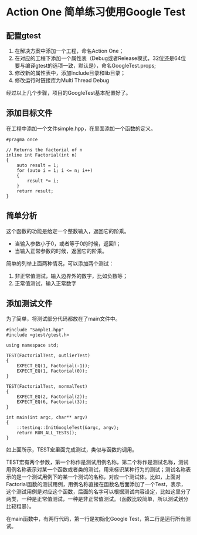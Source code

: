 # Action One 简单练习使用Google Test

## 配置gtest

1. 在解决方案中添加一个工程，命名Action One；
2. 在对应的工程下添加一个属性表（Debug或者Release模式，32位还是64位要与编译gtest的选项一致，默认是），命名GoogleTest.props;
3. 修改新的属性表中，添加Include目录和lib目录；
4. 修改运行时链接库为Multi Thread Debug

经过以上几个步骤，项目的GoogleTest基本配置好了。

## 添加目标文件

在工程中添加一个文件simple.hpp，在里面添加一个函数的定义。

```
#pragma once

// Returns the factorial of n
inline int Factorial(int n)
{
	auto result = 1;
	for (auto i = 1; i <= n; i++)
	{
		result *= i;
	}
	return result;
}
```

## 简单分析

这个函数的功能是给定一个整数输入，返回它的阶乘。

- 当输入参数小于0，或者等于0的时候，返回1；
- 当输入正常参数的时候，返回它的阶乘。

简单的列举上面两种情况，可以添加两个测试：

1. 非正常值测试，输入边界外的数字，比如负数等；
2. 正常值测试，输入正常数字

## 添加测试文件
为了简单，将测试部分代码都放在了main文件中。

```
#include "Sample1.hpp"
#include <gtest/gtest.h>

using namespace std;

TEST(FactorialTest, outlierTest)
{
	EXPECT_EQ(1, Factorial(-1));
	EXPECT_EQ(1, Factorial(0));
}

TEST(FactorialTest, normalTest)
{
	EXPECT_EQ(2, Factorial(2));
	EXPECT_EQ(6, Factorial(3));
}

int main(int argc, char** argv)
{
	::testing::InitGoogleTest(&argc, argv);
	return RUN_ALL_TESTS();
}
```

如上面所示，TEST宏里面完成测试，类似与函数的调用。

TEST宏有两个参数，第一个称作是测试用例名称，第二个称作是测试名称，测试用例名称表示对某一个函数或者类的测试，用来标识某种行为的测试；测试名称表示的是一个测试用例下的某一个测试的名称，对应一个测试体。比如，上面对Factorial函数的测试用例，用例名称直接在函数名后面添加了一个Test，表示，这个测试用例是对应这个函数，后面的名字可以根据测试内容设定，比如这里分了两类，一种是正常值测试，一种是非正常值测试。（函数比较简单，所以测试划分比较粗暴）。

在main函数中，有两行代码，第一行是初始化Google Test，第二行是运行所有测试。